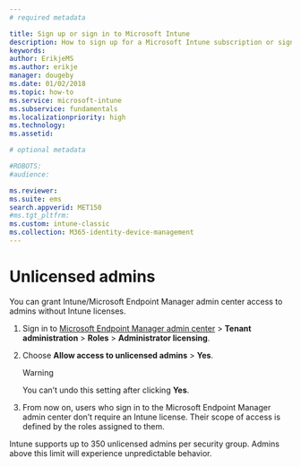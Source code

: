 ```yaml
---
# required metadata

title: Sign up or sign in to Microsoft Intune
description: How to sign up for a Microsoft Intune subscription or sign in to start with your subscription.
keywords:
author: ErikjeMS
ms.author: erikje
manager: dougeby
ms.date: 01/02/2018
ms.topic: how-to
ms.service: microsoft-intune
ms.subservice: fundamentals
ms.localizationpriority: high
ms.technology:
ms.assetid: 

# optional metadata

#ROBOTS:
#audience:

ms.reviewer: 
ms.suite: ems
search.appverid: MET150
#ms.tgt_pltfrm:
ms.custom: intune-classic
ms.collection: M365-identity-device-management
---
```



# Unlicensed admins

You can grant Intune/Microsoft Endpoint Manager admin center access to admins without Intune licenses.

1. Sign in to [Microsoft Endpoint Manager admin center](https://go.microsoft.com/fwlink/?linkid=2109431) > **Tenant administration** > **Roles** > **Administrator licensing**.
2. Choose **Allow access to unlicensed admins** > **Yes**.
    >[!WARNING]
    >You can’t undo this setting after clicking **Yes**.

3. From now on, users who sign in to the Microsoft Endpoint Manager admin center don’t require an Intune license. Their scope of access is defined by the roles assigned to them.

Intune supports up to 350 unlicensed admins per security group. Admins above this limit will experience unpredictable behavior.




